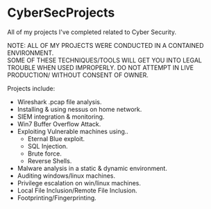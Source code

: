 # CyberSecProjects
All of my projects I've completed related to Cyber Security.


NOTE: ALL OF MY PROJECTS WERE CONDUCTED IN A CONTAINED ENVIRONMENT.                   
SOME OF THESE TECHNIQUES/TOOLS WILL GET YOU INTO LEGAL TROUBLE WHEN USED IMPROPERLY.
DO NOT ATTEMPT IN LIVE PRODUCTION/ WITHOUT CONSENT OF OWNER.                         


Projects include: 
- Wireshark .pcap file analysis. 
- Installing & using nessus on home network.
- SIEM integration & monitoring. 
- Win7 Buffer Overflow Attack.
- Exploiting Vulnerable machines using..
    - Eternal Blue exploit. 
    - SQL Injection. 
    - Brute force. 
    - Reverse Shells. 
- Malware analysis in a static & dynamic environment. 
- Auditing windows/linux machines. 
- Privilege escalation on win/linux machines. 
- Local File Inclusion/Remote File Inclusion. 
- Footprinting/Fingerprinting.

